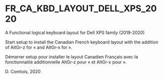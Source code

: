 # FR_CA_KBD_LAYOUT_DELL_XPS_2020
A Functional logical keyboard layout for Dell XPS family (2019-2020)

Start setup to install the Canadian French keyboard layout with 
the addition of AltGr-z for « and AltGr-x for ».

Démarrer setup pour installer le layout Canadien Français avec
la fonctionnalité additionnelle AltGr-z pour « et AltGr-x pour ».

D. Comtois, 2020
